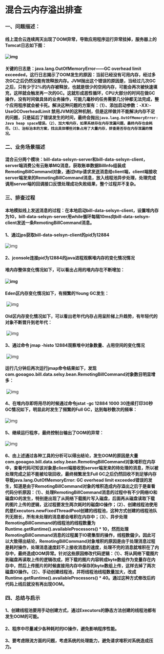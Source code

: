 # 混合云内存溢出排查

### 一、问题描述：

#### 线上混合云连续两天出现了OOM异常，导致应用程序运行异常挂掉，服务器上的Tomcat日志如下图：

#### ![img](https://xiangzhaoyuan.github.io/image/2019-01-17-selsyn-oom/clip_image001.png)

#### 关键的日志是：java.lang.OutOfMemoryError——GC overhead limit exceeded，这行日志揭示了OOM发生的原因：当前已经没有可用内存，经过多次GC之后仍然没能有效释放内存。JVM抛出这个错误的原因是，当经过几次GC之后，只有少于2%的内存被释放，也就是很少的空闲内存，可能会再次被快速填充，这样就会触发再一次的GC。这就形成恶性循环，CPU大部分的时间在做GC操作，没有时间做具体的业务操作，可能几毫秒的任务需要几分钟都无法完成，整个应用程序就会被卡死。解决这种问题的方案有：（1）、添加启动参数：-XX:-UseGCOverheadLimit 禁用JVM的这种机制，但是这样做并不能解决内存不足的问题，只是延后了错误发生的时间，最终会抛出`java.lang.OutOfMemoryError: Java heap space错误。（2）、加大堆内存，如果系统存在内存泄漏问题，最终内存也会耗尽。（3）、治标治本的方案，找出具体哪些对象占用了大量内存，排查是否存在内存泄漏的情况。`

### 二、业务场景描述

#### 混合云分两个模块：bill-data-selsyn-server和bill-data-selsyn-client，server端消费公有云账单MQ消息，获取账单数据BillInfo组装成RemotingBillCommand对象，通过http请求发送消息给client端，client端接收server端发来的RemotingBillCommand消息，放入线程池异步处理，处理完成调用server端的回调接口反馈处理成功失败结果，整个过程并不复杂。

### 三、排查过程

#### 本地模拟线上发送消息的过程：在本地启动bill-data-selsyn-client，设置堆内存为1G，bill-data-selsyn-server用while循环每隔10ms向bill-data-selsyn-client发送一条RemotingBillCommand消息。

#### 1、通过jps获取bill-data-selsyn-client的pid为12884

![img](https://xiangzhaoyuan.github.io/image/2019-01-17-selsyn-oom/clip_image003.png)

#### 2、jconsole连接pid为12884的java进程观察堆内存的变化情况情况

####      堆内存整体变化情况如下，可以看出占用的堆内存在不断增加：

####       ![img](https://xiangzhaoyuan.github.io/image/2019-01-17-selsyn-oom/clip_image005.png)

####      Eden区内存变化情况如下，有频繁的Young GC发生：

​    ![img](https://xiangzhaoyuan.github.io/image/2019-01-17-selsyn-oom/clip_image007.png)

####    Old区内存变化情况如下，可以看出老年代内存占用呈阶梯上升趋势，有年轻代的对象不断晋升到老年代：

​    ![img](https://xiangzhaoyuan.github.io/image/2019-01-17-selsyn-oom/clip_image009.png)

#### 3、通过命令 jmap -histo 12884观察堆中对象数量、占用空间的变化情况

​      ![img](https://xiangzhaoyuan.github.io/image/2019-01-17-selsyn-oom/clip_image011.png)

####       运行几分钟后再次运行jmap命令结果如下，发现 com.gooagoo.bill.data.selsy.bean.RemotingBillCommand对象数目明显增多：

​     ![img](https://xiangzhaoyuan.github.io/image/2019-01-17-selsyn-oom/clip_image013.png)

#### 4、在堆内存即将用尽的时候通过命令jstat -gc 12884 1000 30连续打印30秒GC情况如下，明显此时发生了频繁的Full GC，达到每秒数次的频率：

   ![img](https://xiangzhaoyuan.github.io/image/2019-01-17-selsyn-oom/clip_image015.png)

#### 5、继续运行程序，最终控制台输出了OOM的异常：

  ![img](https://xiangzhaoyuan.github.io/image/2019-01-17-selsyn-oom/clip_image017.png)

#### 6、由上述通过各种工具的分析可以得出结论，发生OOM的原因是大量com.gooagoo.bill.data.selsy.bean.RemotingBillCommand对象堆积在内存中，查看代码可知该对象是client端接收到server端发来的待处理的消息，所以被处理完成之前不能被垃圾回收，最终频繁发生Full GC之后仍然回收不到足够内存导致java.lang.OutOfMemoryError: GC overhead limit exceeded错误的发生，知道是由于RemotingBillCommand对象的堆积造成内存溢出之后于是查看代码分析原因：（1）、处理RemotingBillCommand消息的过程中有不少网络IO和磁盘IO的发生，特别是出现了从网络下载图片写入磁盘，后面再从磁盘读取下载的图片上传的逻辑，这过程要发生两次耗时的磁盘IO操作；（2）、创建线程池使用的是Executors.newFixedThreadPool创建的线程池，这种方式创建的线程池队列无限长，所有未处理的消息都会堆积在内存中；（3）、异步处理RemotingBillCommand的线程池的线程数量为Runtime.getRuntime().availableProcessors() * 10，然而处理RemotingBillCommand消息的过程属于IO密集型的操作，线程数偏少。因此可以大致得出结论，RemotingBillCommand对象堆积的原因是由于处理消息过程是耗时操作，处理消息速度赶不上接收消息的速度，处理不完的消息就堆积在了内存中，最终造成OOM异常。针对这些原因修改代码逻辑：（1）、将从网络下载图片到磁盘再读取上传的逻辑改成，把下载的图片内容转成byte数组作为变量存在内存中，然后上传图片的时候直接用内存中保存的byte数组上传，这样去掉了两次磁盘IO操作。（2）、手动创建线程池，并将线程池线程数量加大，改成Runtime.getRuntime().availableProcessors() * 40。通过这种方式修改后的代码上线后就没有再出现OOM。

### 四、总结与启示

#### 1、创建线程池要用手动创建方式，通过Executors的静态方法创建的线程池都有发生OOM的可能。

#### 2、程序中尽量减少各种耗时的IO操作，避免影响程序性能。

#### 3、要考虑限流方面的问题，考虑系统的处理能力，避免请求堆积对系统造成压力。